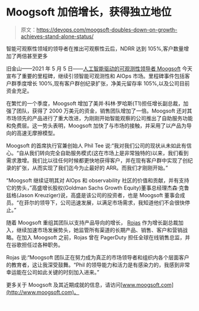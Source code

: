 # Moogsoft 加倍增长，获得独立地位

> 原文：<https://devops.com/moogsoft-doubles-down-on-growth-achieves-stand-alone-status/>

智能可观察性领域的领导者在推出可观察性云后，NDRR 达到 105%,客户数量增加了两倍甚至更多

旧金山——2021 年 5 月 5 日——[人工智能驱动的可观测性领导者 Moogsoft](http://www.moogsoft.com) 今天宣布了重要的里程碑，继续引领智能可观测性和 AIOps 市场。里程碑事件包括客户群季度增长 100%,现有客户群创纪录扩张，净美元留存率 105%,以及公司目前资金充足。

在繁忙的一个季度，Moogsoft 增加了美并·科林·罗哈斯(T1)担任增长副总裁，加强了团队，获得了 2000 万美元的资金，销售团队增加了一倍。Moogsoft 还对其市场领先的产品进行了重大改进，为刚刚开始智能观察的公司推出了自助服务功能和免费层。这一势头表明，Moogsoft 加快了与市场的接触，并采用了以产品为导向的高速无摩擦模型。

Moogsoft 的首席执行官兼创始人 Phil Tee 说:“我对我们公司的现状从未如此有信心。“自从我们转向完全自助服务模式(这在市场上是非常独特的)以来，我们看到需求激增。我们比以往任何时候都更快地获得客户，并在现有客户群中实现了创纪录的扩张，从而实现了我们迄今为止最好的 ARR。而我们才刚刚开始。”

“Moogsoft 继续证明其对 AIOps 和 observability 社区的价值和贡献，并有支持它的势头，”高盛增长股权(Goldman Sachs Growth Equity)董事总经理杰森·克鲁兹格(Jason Kreuziger)说，高盛是该公司的投资者，也是 Moogsoft 董事会成员。“在菲尔的领导下，公司迅速发展，以满足市场需求，我知道他们不会很快停止。”

随着 Moogsoft 重组其团队以支持产品导向的增长， [Rojas](https://www.linkedin.com/in/minamicoirin/) 作为增长副总裁加入，继续加速市场发展势头，她监管所有渠道的长期产品、销售、客户和营销战略。在加入 Moogsoft 之前，Rojas 曾在 PagerDuty 担任全球在线销售总监，并在谷歌担任过各种职务。

Rojas 说:“Moogsoft 团队正在努力成为真正的市场领导者和组织内各个层面客户的教育者，这让我深受鼓舞。“Phil 的领导能力和活力是有感染力的，我感到非常幸运能在公司如此关键的时刻加入进来。”

更多关于 Moogsoft 及其近期成就的信息，请访问[www.moogsoft.com](http://www.moogsoft.com)。

![](img/c15d147f16833aedd4075d208151ab39.png)